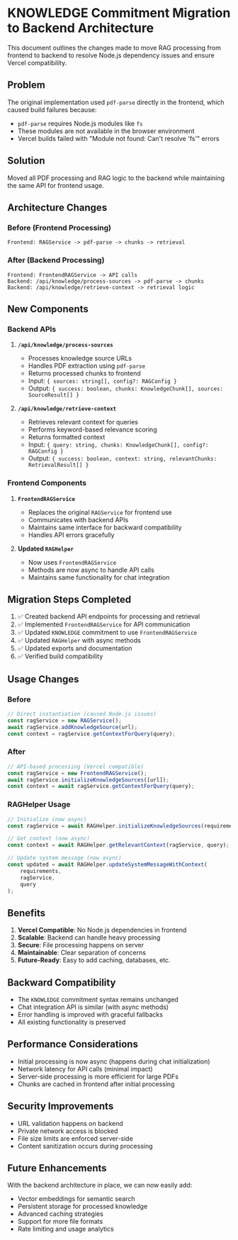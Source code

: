 # KNOWLEDGE Commitment Migration to Backend Architecture

This document outlines the changes made to move RAG processing from frontend to backend to resolve Node.js dependency issues and ensure Vercel compatibility.

## Problem

The original implementation used `pdf-parse` directly in the frontend, which caused build failures because:
- `pdf-parse` requires Node.js modules like `fs` 
- These modules are not available in the browser environment
- Vercel builds failed with "Module not found: Can't resolve 'fs'" errors

## Solution

Moved all PDF processing and RAG logic to the backend while maintaining the same API for frontend usage.

## Architecture Changes

### Before (Frontend Processing)
```
Frontend: RAGService -> pdf-parse -> chunks -> retrieval
```

### After (Backend Processing)
```
Frontend: FrontendRAGService -> API calls
Backend: /api/knowledge/process-sources -> pdf-parse -> chunks
Backend: /api/knowledge/retrieve-context -> retrieval logic
```

## New Components

### Backend APIs

1. **`/api/knowledge/process-sources`**
   - Processes knowledge source URLs
   - Handles PDF extraction using `pdf-parse`
   - Returns processed chunks to frontend
   - Input: `{ sources: string[], config?: RAGConfig }`
   - Output: `{ success: boolean, chunks: KnowledgeChunk[], sources: SourceResult[] }`

2. **`/api/knowledge/retrieve-context`**
   - Retrieves relevant context for queries
   - Performs keyword-based relevance scoring
   - Returns formatted context
   - Input: `{ query: string, chunks: KnowledgeChunk[], config?: RAGConfig }`
   - Output: `{ success: boolean, context: string, relevantChunks: RetrievalResult[] }`

### Frontend Components

1. **`FrontendRAGService`**
   - Replaces the original `RAGService` for frontend use
   - Communicates with backend APIs
   - Maintains same interface for backward compatibility
   - Handles API errors gracefully

2. **Updated `RAGHelper`**
   - Now uses `FrontendRAGService`
   - Methods are now async to handle API calls
   - Maintains same functionality for chat integration

## Migration Steps Completed

1. ✅ Created backend API endpoints for processing and retrieval
2. ✅ Implemented `FrontendRAGService` for API communication
3. ✅ Updated `KNOWLEDGE` commitment to use `FrontendRAGService`
4. ✅ Updated `RAGHelper` with async methods
5. ✅ Updated exports and documentation
6. ✅ Verified build compatibility

## Usage Changes

### Before
```typescript
// Direct instantiation (caused Node.js issues)
const ragService = new RAGService();
await ragService.addKnowledgeSource(url);
const context = ragService.getContextForQuery(query);
```

### After
```typescript
// API-based processing (Vercel compatible)
const ragService = new FrontendRAGService();
await ragService.initializeKnowledgeSources([url]);
const context = await ragService.getContextForQuery(query);
```

### RAGHelper Usage
```typescript
// Initialize (now async)
const ragService = await RAGHelper.initializeKnowledgeSources(requirements);

// Get context (now async)
const context = await RAGHelper.getRelevantContext(ragService, query);

// Update system message (now async)
const updated = await RAGHelper.updateSystemMessageWithContext(
    requirements, 
    ragService, 
    query
);
```

## Benefits

1. **Vercel Compatible**: No Node.js dependencies in frontend
2. **Scalable**: Backend can handle heavy processing
3. **Secure**: File processing happens on server
4. **Maintainable**: Clear separation of concerns
5. **Future-Ready**: Easy to add caching, databases, etc.

## Backward Compatibility

- The `KNOWLEDGE` commitment syntax remains unchanged
- Chat integration API is similar (with async methods)
- Error handling is improved with graceful fallbacks
- All existing functionality is preserved

## Performance Considerations

- Initial processing is now async (happens during chat initialization)
- Network latency for API calls (minimal impact)
- Server-side processing is more efficient for large PDFs
- Chunks are cached in frontend after initial processing

## Security Improvements

- URL validation happens on backend
- Private network access is blocked
- File size limits are enforced server-side
- Content sanitization occurs during processing

## Future Enhancements

With the backend architecture in place, we can now easily add:
- Vector embeddings for semantic search
- Persistent storage for processed knowledge
- Advanced caching strategies
- Support for more file formats
- Rate limiting and usage analytics
